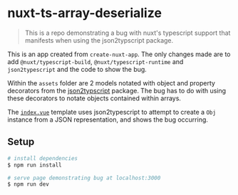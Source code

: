 # nuxt-ts-array-deserialize

> This is a repo demonstrating a bug with nuxt's typescript support that manifests when using the json2typscript package.

This is an app created from `create-nuxt-app`. The only changes made are to add `@nuxt/typescript-build`, `@nuxt/typescript-runtime` and `json2typescript` and the code to show the bug.

Within the `assets` folder are 2 models notated with object and property decorators from the [json2typscript](https://github.com/AppVision-GmbH/json2typescript) package. The bug has to do with using these decorators to notate objects contained within arrays.

The [`index.vue`](pages/index.vue) template uses json2typescript to attempt to create a `Obj` instance from a JSON representation, and shows the bug occurring.

## Setup

``` bash
# install dependencies
$ npm run install

# serve page demonstrating bug at localhost:3000
$ npm run dev
```

